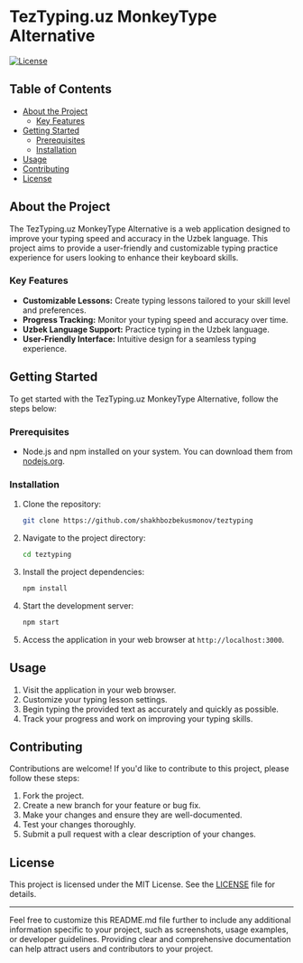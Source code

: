 # TezTyping.uz MonkeyType Alternative

[![License](https://img.shields.io/badge/License-MIT-blue.svg)](https://opensource.org/licenses/MIT)

## Table of Contents

- [About the Project](#about-the-project)
  - [Key Features](#key-features)
- [Getting Started](#getting-started)
  - [Prerequisites](#prerequisites)
  - [Installation](#installation)
- [Usage](#usage)
- [Contributing](#contributing)
- [License](#license)

## About the Project

The TezTyping.uz MonkeyType Alternative is a web application designed to improve your typing speed and accuracy in the Uzbek language. This project aims to provide a user-friendly and customizable typing practice experience for users looking to enhance their keyboard skills.

### Key Features

- **Customizable Lessons:** Create typing lessons tailored to your skill level and preferences.
- **Progress Tracking:** Monitor your typing speed and accuracy over time.
- **Uzbek Language Support:** Practice typing in the Uzbek language.
- **User-Friendly Interface:** Intuitive design for a seamless typing experience.

## Getting Started

To get started with the TezTyping.uz MonkeyType Alternative, follow the steps below:

### Prerequisites

- Node.js and npm installed on your system. You can download them from [nodejs.org](https://nodejs.org/).

### Installation

1. Clone the repository:

   ```bash
   git clone https://github.com/shakhbozbekusmonov/teztyping
   ```

2. Navigate to the project directory:

   ```bash
   cd teztyping
   ```

3. Install the project dependencies:

   ```bash
   npm install
   ```

4. Start the development server:

   ```bash
   npm start
   ```

5. Access the application in your web browser at `http://localhost:3000`.

## Usage

1. Visit the application in your web browser.
2. Customize your typing lesson settings.
3. Begin typing the provided text as accurately and quickly as possible.
4. Track your progress and work on improving your typing skills.

## Contributing

Contributions are welcome! If you'd like to contribute to this project, please follow these steps:

1. Fork the project.
2. Create a new branch for your feature or bug fix.
3. Make your changes and ensure they are well-documented.
4. Test your changes thoroughly.
5. Submit a pull request with a clear description of your changes.

## License

This project is licensed under the MIT License. See the [LICENSE](LICENSE) file for details.

---

Feel free to customize this README.md file further to include any additional information specific to your project, such as screenshots, usage examples, or developer guidelines. Providing clear and comprehensive documentation can help attract users and contributors to your project.
